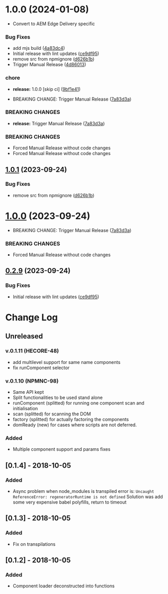 # 1.0.0 (2024-01-08)
* Convert to AEM Edge Delivery specific


### Bug Fixes

* add mjs build ([4a83dc4](https://github.com/easingthemes/aem-component-loader/commit/4a83dc411ffbddaf924037e8d5401b993c1ae94c))
* Initial release with lint updates ([ce9df95](https://github.com/easingthemes/aem-component-loader/commit/ce9df95a61762bc65d1a967a8cb3e6418d7d1125))
* remove src from npmignore ([d626b1b](https://github.com/easingthemes/aem-component-loader/commit/d626b1bcd4267f53b2474e2e51778cb0b9904976))
* Trigger Manual Release ([4d86013](https://github.com/easingthemes/aem-component-loader/commit/4d86013fa60f3f5ce622f9fa4f4c305f743487d1))


### chore

* **release:** 1.0.0 [skip ci] ([9bf1e41](https://github.com/easingthemes/aem-component-loader/commit/9bf1e41c5efbd60983c63ce24394cb7cfb8d00bc))


* BREAKING CHANGE: Trigger Manual Release ([7a83d3a](https://github.com/easingthemes/aem-component-loader/commit/7a83d3a6e262e47b8887b0f4f6e50a3df8d54119))


### BREAKING CHANGES

* **release:** Trigger Manual Release ([7a83d3a](https://github.com/netcentric/component-loader/commit/7a83d3a6e262e47b8887b0f4f6e50a3df8d54119))

### BREAKING CHANGES

* Forced Manual Release without code changes
* Forced Manual Release without code changes

## [1.0.1](https://github.com/netcentric/component-loader/compare/v1.0.0...v1.0.1) (2023-09-24)


### Bug Fixes

* remove src from npmignore ([d626b1b](https://github.com/netcentric/component-loader/commit/d626b1bcd4267f53b2474e2e51778cb0b9904976))

# [1.0.0](https://github.com/netcentric/component-loader/compare/v0.2.9...v1.0.0) (2023-09-24)


* BREAKING CHANGE: Trigger Manual Release ([7a83d3a](https://github.com/netcentric/component-loader/commit/7a83d3a6e262e47b8887b0f4f6e50a3df8d54119))


### BREAKING CHANGES

* Forced Manual Release without code changes

## [0.2.9](https://github.com/netcentric/component-loader/compare/v0.2.8...v0.2.9) (2023-09-24)


### Bug Fixes

* Initial release with lint updates ([ce9df95](https://github.com/netcentric/component-loader/commit/ce9df95a61762bc65d1a967a8cb3e6418d7d1125))

# Change Log

## Unreleased

### v.0.1.11 (HECORE-48)
- add multilevel support for same name components
- fix runComponent selector

### v.0.1.10 (NPMNC-98)
- Same API kept
- Split functionalities to be used stand alone
- runComponent (splitted) for running one component scan and initialisation
- scan (splitted) for scanning the DOM
- factory (splitted) for actually factoring the components
- domReady (new) for cases where scripts are not deferred.


### Added
- Multiple component support and params fixes

## [0.1.4] - 2018-10-05
### Added
- Async problem when node_modules is transpiled error is:
  `Uncaught ReferenceError: regeneratorRuntime is not defined`
  Solution was add some very expensive babel polyfills, return to timeout

## [0.1.3] - 2018-10-05
### Added
- Fix on transpilations

## [0.1.2] - 2018-10-05
### Added
- Component loader deconstructed into functions
